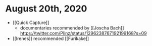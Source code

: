 # August 20th, 2020
- [[Quick Capture]]
    - documentaries recommended by [[Joscha Bach]] https://twitter.com/Plinz/status/1296238767192199168?s=09
- [[Irenes]] recommended [[Furikake]]


